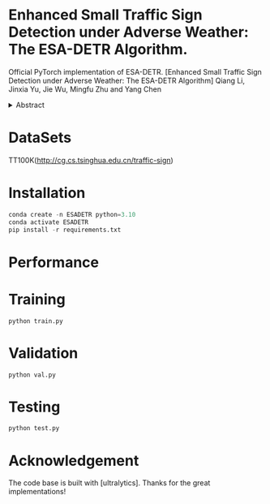 # Enhanced Small Traffic Sign Detection under Adverse Weather: The ESA-DETR Algorithm.
Official PyTorch implementation of ESA-DETR.
[Enhanced Small Traffic Sign Detection under Adverse Weather: The ESA-DETR Algorithm] Qiang Li, Jinxia Yu, Jie Wu, Mingfu Zhu and Yang Chen

<details>
  <summary>Abstract</summary>
  Under adverse weather conditions, detecting small traffic signs accurately is crucial for autonomous driving safety. This paper introduces ESA-DETR, an optimized algorithm designed to enhance detection accuracy and reliability. Leveraging an edge fusion block for boundary structure perception, a structure-enhanced feature fusion module for efficient multi-level feature integration, and an adaptive sparse feature interaction module for practical information focus, ESA-DETR achieves significant improvements. Experimental results on the TT100K and CCTSDB datasets demonstrate a mAP\(_{50}\)  increase of 2.4\% and 1.7\%, respectively, compared to baseline algorithms, with a 27\% reduction in model parameters and a 15\% decrease in computational load. These findings underscore the potential of ESA-DETR in real-world autonomous driving applications.
</details>

# DataSets
TT100K(http://cg.cs.tsinghua.edu.cn/traffic-sign)

# Installation

```python
conda create -n ESADETR python=3.10   
conda activate ESADETR 
pip install -r requirements.txt
```

# Performance

# Training
`python train.py`
# Validation
`python val.py`
# Testing
`python test.py`
# Acknowledgement
The code base is built with [ultralytics].
Thanks for the great implementations!

